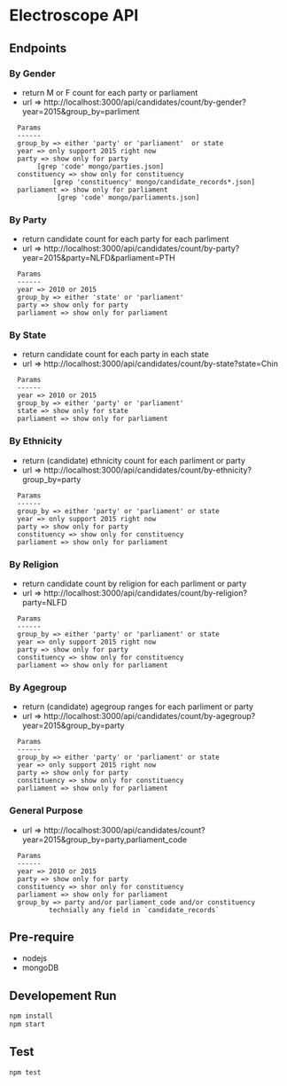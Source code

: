 Electroscope API
================
## Endpoints ###


### By Gender ###
* return M or F count for each party or parliament
*  url => http://localhost:3000/api/candidates/count/by-gender?year=2015&group_by=parliment

```
  Params
  ------
  group_by => either 'party' or 'parliament'  or state
  year => only support 2015 right now
  party => show only for party
  	   [grep 'code' mongo/parties.json]
  constituency => show only for constituency
  	       [grep 'constituency' mongo/candidate_records*.json]
  parliament => show only for parliament
  	     	[grep 'code' mongo/parliaments.json]
```

### By Party ###
* return candidate count for each party for each parliment
*  url => http://localhost:3000/api/candidates/count/by-party?year=2015&party=NLFD&parliament=PTH

```
  Params
  ------
  year => 2010 or 2015
  group_by => either 'state' or 'parliament'
  party => show only for party
  parliament => show only for parliament
```

### By State ###
* return candidate count for each party in each state
*  url => http://localhost:3000/api/candidates/count/by-state?state=Chin

```
  Params
  ------
  year => 2010 or 2015
  group_by => either 'party' or 'parliament'
  state => show only for state
  parliament => show only for parliament
```

### By Ethnicity ###
* return (candidate) ethnicity count for each parliment or party
*  url => http://localhost:3000/api/candidates/count/by-ethnicity?group_by=party

```
  Params
  ------
  group_by => either 'party' or 'parliament' or state
  year => only support 2015 right now
  party => show only for party
  constituency => show only for constituency
  parliament => show only for parliament
```

### By Religion ###
* return candidate count by religion for each parliment or party
*  url => http://localhost:3000/api/candidates/count/by-religion?party=NLFD

```
  Params
  ------
  group_by => either 'party' or 'parliament' or state
  year => only support 2015 right now
  party => show only for party
  constituency => show only for constituency
  parliament => show only for parliament
```

### By Agegroup ###
* return (candidate) agegroup ranges for each parliment or party
*  url => http://localhost:3000/api/candidates/count/by-agegroup?year=2015&group_by=party

```
  Params
  ------
  group_by => either 'party' or 'parliament' or state
  year => only support 2015 right now
  party => show only for party
  constituency => show only for constituency
  parliament => show only for parliament
```

### General Purpose ###
*  url =>  http://localhost:3000/api/candidates/count?year=2015&group_by=party,parliament_code

```
  Params
  ------
  year => 2010 or 2015
  party => show only for party
  constituency => shor only for constituency
  parliament => show only for parliament
  group_by => party and/or parliament_code and/or constituency
	      technially any field in `candidate_records`
```

## Pre-require ##

- nodejs
- mongoDB

## Developement Run ##

```bash
npm install
npm start
```

## Test ##

```bash
npm test
```